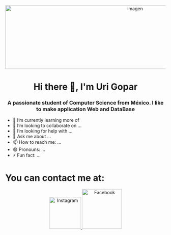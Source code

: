 <div id="header" align="center">
     <img src="https://sergimateo.com/wp-content/2012/08/fotos-panoramicas-12.jpg" alt="imagen" align="center" width="800" height="200">
    <h1 align="center">Hi there 👋, I'm Uri Gopar</h1>
    <h3 align="center">A passionate student of Computer Science from México. I like to make application Web and DataBase</h3>
</div>

- 🌱 I’m currently learning more of 
- 👯 I’m looking to collaborate on ...
- 🤔 I’m looking for help with ...
- 💬 Ask me about ...
- 📫 How to reach me: ...
- 😄 Pronouns: ...
- ⚡ Fun fact: ...

<h1>You can contact me at:</h1>
<div id="header" align="center">
    <a href="https://www.instagram.com/uri_gopar/"><img src="https://clipartart.com/images/instagram-logo-clipart-png-3.png" alt="Instagram" width="100">
    <a href="https://www.facebook.com/uri.gopar"><img src="https://www.srlf.org/wp-content/uploads/2016/04/Logo_Facebook.png" alt="Facebook" width="125"></a>
</div>
